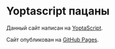 # Yoptascript пацаны

Данный сайт написан на [YoptaScript](https://github.com/samgozman/YoptaScript/).

Сайт опубликован на [GitHub Pages](https://seriouscat96.github.io/mesto-yopta/).
